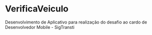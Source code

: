 # VerificaVeiculo
Desenvolvimento de Aplicativo para realização do desafio ao cardo de Desenvolvedor Mobile - SigTransti
